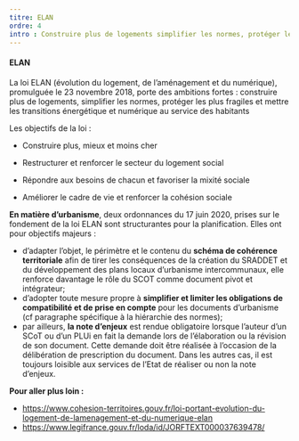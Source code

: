 ```yaml
---
titre: ELAN
ordre: 4
intro : Construire plus de logements simplifier les normes, protéger les plus fragiles et mettre les transitions énergétiques et numérique au service des habitants:telle est l'ambition de la loi Elan (évolution du logement, de l’aménagement et du numérique), promulguée le 23 novembre 2018.
---
```


#### ELAN

La loi ELAN (évolution du logement, de l’aménagement et du numérique), promulguée le 23 novembre 2018, porte des ambitions fortes : construire plus de logements, simplifier les normes, protéger les plus fragiles et mettre les transitions énergétique et numérique au service des habitants

Les objectifs de la loi :

- Construire plus, mieux et moins cher
 	
- Restructurer et renforcer le secteur du logement social
 	
- Répondre aux besoins de chacun et favoriser la mixité sociale
 	
- Améliorer le cadre de vie et renforcer la cohésion sociale


**En matière d’urbanisme**, deux ordonnances du 17 juin 2020, prises sur le fondement de la loi ELAN sont structurantes pour la planification. Elles ont pour objectifs majeurs : 
- d’adapter l’objet, le périmètre et le contenu du **schéma de cohérence territoriale** afin de tirer les conséquences de la création du SRADDET et du développement des plans locaux d’urbanisme intercommunaux, elle renforce davantage le rôle du SCOT comme document pivot et intégrateur;
- d’adopter toute mesure propre à **simplifier et limiter les obligations de compatibilité et de prise en compte** pour les documents d’urbanisme (cf paragraphe spécifique à la hiérarchie des normes);
- par ailleurs, **la note d’enjeux** est rendue obligatoire lorsque l’auteur d’un SCoT ou d’un PLUi en fait la demande lors de l’élaboration ou la révision de son document. Cette demande doit être réalisée à l’occasion de la délibération de prescription du document. Dans les autres cas, il est toujours loisible aux services de l’Etat de réaliser ou non la note d’enjeux.

**Pour aller plus loin :**

- https://www.cohesion-territoires.gouv.fr/loi-portant-evolution-du-logement-de-lamenagement-et-du-numerique-elan
- https://www.legifrance.gouv.fr/loda/id/JORFTEXT000037639478/
